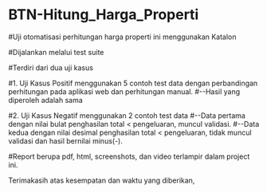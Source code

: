 # BTN-Hitung_Harga_Properti

#Uji otomatisasi perhitungan harga properti ini menggunakan Katalon 

#Dijalankan melalui test suite

#Terdiri dari dua uji kasus

#1. Uji Kasus Positif menggunakan 5 contoh test data dengan perbandingan perhitungan pada aplikasi web dan perhitungan manual.
#--Hasil yang diperoleh adalah sama

#2. Uji Kasus Negatif menggunakan 2 contoh test data 
#--Data pertama dengan nilai bulat penghasilan total < pengeluaran, muncul validasi.
#--Data kedua dengan nilai desimal penghasilan total < pengeluaran, tidak muncul validasi dan hasil bernilai minus(-).

#Report berupa pdf, html, screenshots, dan video terlampir dalam project ini.

Terimakasih atas kesempatan dan waktu yang diberikan,



